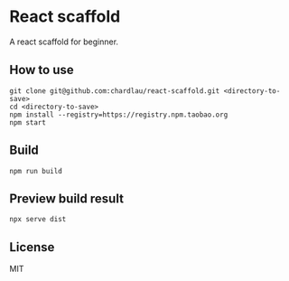 # React scaffold

A react scaffold for beginner.

## How to use
```
git clone git@github.com:chardlau/react-scaffold.git <directory-to-save>
cd <directory-to-save>
npm install --registry=https://registry.npm.taobao.org
npm start
```

## Build
```
npm run build
```

## Preview build result
```
npx serve dist
```

## License

MIT
